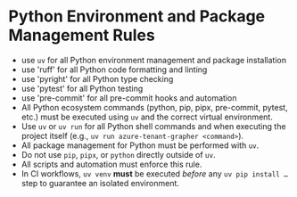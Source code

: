 # Python Environment and Package Management Rules

- use `uv` for all Python environment management and package installation
- use 'ruff' for all Python code formatting and linting
- use 'pyright' for all Python type checking
- use 'pytest' for all Python testing
- use 'pre-commit' for all pre-commit hooks and automation
- All Python ecosystem commands (python, pip, pipx, pre-commit, pytest, etc.) must be executed using `uv` and the correct virtual environment.
- Use `uv` or `uv run` for all Python shell commands and when executing the project itself (e.g., `uv run azure-tenant-grapher <command>`).
- All package management for Python must be performed with `uv`.
- Do not use `pip`, `pipx`, or `python` directly outside of `uv`.
- All scripts and automation must enforce this rule.
- In CI workflows, `uv venv` **must** be executed *before* any `uv pip install …` step to guarantee an isolated environment.
